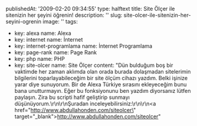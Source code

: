 publishedAt: '2009-02-20 09:34:55'
type: halftext
title: Site Ölçer ile sitenizin her şeyini öğrenin!
description: ''
slug: site-olcer-ile-sitenizin-her-seyini-ogrenin
image: ''
tags:
  - key: alexa
    name: Alexa
  - key: internet
    name: İnternet
  - key: internet-programlama
    name: İnternet Programlama
  - key: page-rank
    name: Page Rank
  - key: php
    name: PHP
  - key: site-olcer
    name: Site Ölçer
content: "Dün bulduğum boş bir vaktimde her zaman aklımda olan orada burada dolaşmadan sitelerimin bilgilerini toparlayabileceğim bir site ölçüm cihazı yazdım. Belki işinize yarar diye sunuyorum. Bir de Alexa Türkiye sırasını ekleyeceğim bunu bana unutturmayın. Eğer bu fonksiyonunu ben yazdım diyorsanız lütfen paylaşın. Zira bu scripti hafif geliştirip sunmayı düşünüyorum.\r\n\r\nŞuradan inceleyebilirsiniz:\r\n\r\n<a href=\"http://www.abdullahonden.com/siteolcer\" target=\"_blank\">http://www.abdullahonden.com/siteolcer</a>"
